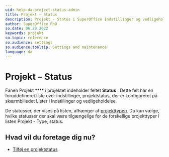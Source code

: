 ```yaml
---
uid: help-da-project-status-admin
title: Projekt – Status
description: Projekt - Status i SuperOffice Indstillinger og vedligeholdelse.
author: SuperOffice RnD
so.date: 06.29.2022
keywords: projekt
so.topic: reference
so.audience: settings
so.audience.tooltip: Settings and maintenance
language: da
---
```


# Projekt – Status

Fanen Projekt **** i projektet indeholder feltet **Status** . Dette felt har en foruddefineret liste over indstillinger, projektstatus, der er konfigureret på skærmbilledet Lister i Indstillinger og vedligeholdelse.

De statusser, der vises på listen, afhænger af [projekttypen][1]. Du kan vælge, hvilke statusser der skal være tilgængelige for de forskellige projekttyper i listen Projekt - Type, status.

## Hvad vil du foretage dig nu?

* [Tilføj en projektstatus][2]

<!-- Referenced links -->
[1]: project-type-admin.md
[2]: ../../../admin/lists/learn/project-status.md

<!-- Referenced images -->
